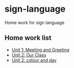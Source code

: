 # sign-language
Home work for sign language

## Home work list

- [Unit 1: Meeting and Greeting](/unit-1-meeting-and-greeting)
- [Unit 2: Our Class](/unit-2-our-class)
- [Unit 2: colour and day](/unit-2-colour-and-day)
